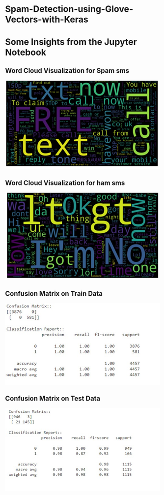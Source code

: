# Spam-Detection-using-Glove-Vectors-with-Keras

# Some Insights from the Jupyter Notebook
## Word Cloud Visualization for Spam sms
![](https://raw.githubusercontent.com/AI-kartheek/SMS-Spam-Detection-using-Glove-Vectors/main/images/WC_spam.jpg)

## Word Cloud Visualization for ham sms
![](https://raw.githubusercontent.com/AI-kartheek/SMS-Spam-Detection-using-Glove-Vectors/main/images/WC_ham.jpg)

## Confusion Matrix on Train Data
![](https://raw.githubusercontent.com/AI-kartheek/SMS-Spam-Detection-using-Glove-Vectors/main/images/CM_Train.jpg)

## Confusion Matrix on Test Data
![](https://raw.githubusercontent.com/AI-kartheek/SMS-Spam-Detection-using-Glove-Vectors/main/images/CM_Test.jpg)
